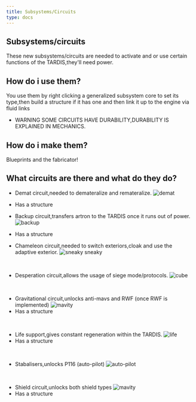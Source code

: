 ```yaml
---
title: Subsystems/Circuits
type: docs
---
```


## Subsystems/circuits

These new subsystems/circuits are needed to activate and or use certain functions of the TARDIS,they'll need power.

## How do i use them?

You use them by right clicking a generalized subsystem core to set its type,then build a structure if it has one and then link it up to the engine via fluid links

* WARNING SOME CIRCUITS HAVE DURABILITY,DURABILITY IS EXPLAINED IN MECHANICS.

## How do i make them?

Blueprints and the fabricator!

## What circuits are there and what do they do?

* Demat circuit,needed to demateralize and remateralize.
![demat](images/circuits/dc.png)
* Has a structure

* Backup circuit,transfers artron to the TARDIS once it runs out of power.
![backup](images/circuits/bc.png)
* Has a structure
‎ ‎ 
‎ ‎ 
‎ ‎ 

* Chameleon circuit,needed to switch exteriors,cloak and use the adaptive exterior.
![sneaky sneaky](images/circuits/cc.png)

‎ ‎ 
‎ ‎ 
* Desperation circuit,allows the usage of siege mode/protocols.
![cube](images/circuits/desperation.png)

‎ ‎ 
‎ ‎ 

* Gravitational circuit,unlocks anti-mavs and RWF (once RWF is implemented)
![mavity](images/circuits/gc.png)
* Has a structure

‎ ‎ 
‎ ‎ 
* Life support,gives constant regeneration within the TARDIS.
![life](images/circuits/ls.png)
* Has a structure

‎ ‎ 
‎ ‎ 
* Stabalisers,unlocks P116 (auto-pilot)
![auto-pilot](images/circuits/s.png)

‎ ‎ 
‎ ‎ 
* Shield circuit,unlocks both shield types
![mavity](images/circuits/sc.png)
* Has a structure
